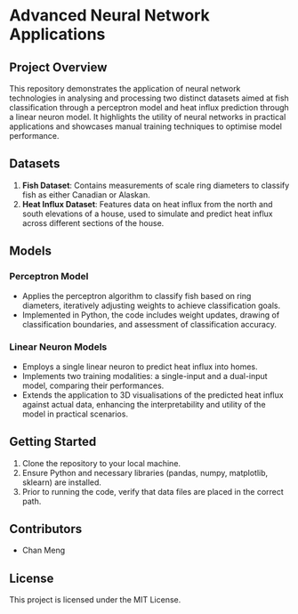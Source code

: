# Advanced Neural Network Applications

## Project Overview
This repository demonstrates the application of neural network technologies in analysing and processing two distinct datasets aimed at fish classification through a perceptron model and heat influx prediction through a linear neuron model. It highlights the utility of neural networks in practical applications and showcases manual training techniques to optimise model performance.

## Datasets
1. **Fish Dataset**: Contains measurements of scale ring diameters to classify fish as either Canadian or Alaskan.
2. **Heat Influx Dataset**: Features data on heat influx from the north and south elevations of a house, used to simulate and predict heat influx across different sections of the house.

## Models
### Perceptron Model
- Applies the perceptron algorithm to classify fish based on ring diameters, iteratively adjusting weights to achieve classification goals.
- Implemented in Python, the code includes weight updates, drawing of classification boundaries, and assessment of classification accuracy.

### Linear Neuron Models
- Employs a single linear neuron to predict heat influx into homes.
- Implements two training modalities: a single-input and a dual-input model, comparing their performances.
- Extends the application to 3D visualisations of the predicted heat influx against actual data, enhancing the interpretability and utility of the model in practical scenarios.

## Getting Started
1. Clone the repository to your local machine.
2. Ensure Python and necessary libraries (pandas, numpy, matplotlib, sklearn) are installed.
3. Prior to running the code, verify that data files are placed in the correct path.

## Contributors
- Chan Meng

## License
This project is licensed under the MIT License.
